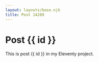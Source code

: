 ```yaml
---
layout: layouts/base.njk
title: Post 14289
---
```


# Post {{ id }}

This is post {{ id }} in my Eleventy project.
